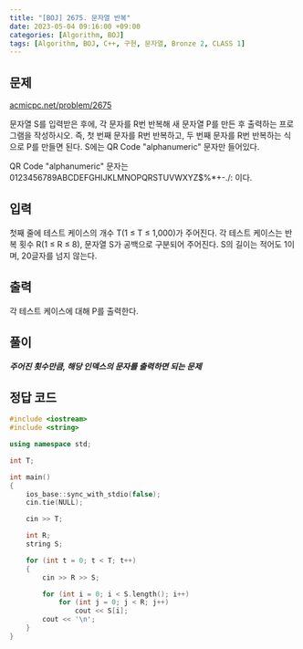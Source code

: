 ```yaml
---
title: "[BOJ] 2675. 문자열 반복"
date: 2023-05-04 09:16:00 +09:00
categories: [Algorithm, BOJ]
tags: [Algorithm, BOJ, C++, 구현, 문자열, Bronze 2, CLASS 1]
---
```

## **문제**
[acmicpc.net/problem/2675](https://www.acmicpc.net/problem/2675)
<br>

문자열 S를 입력받은 후에, 각 문자를 R번 반복해 새 문자열 P를 만든 후 출력하는 프로그램을 작성하시오. 즉, 첫 번째 문자를 R번 반복하고, 두 번째 문자를 R번 반복하는 식으로 P를 만들면 된다. S에는 QR Code "alphanumeric" 문자만 들어있다.

QR Code "alphanumeric" 문자는 0123456789ABCDEFGHIJKLMNOPQRSTUVWXYZ\$%*+-./: 이다.
<br>

## **입력**
첫째 줄에 테스트 케이스의 개수 T(1 ≤ T ≤ 1,000)가 주어진다. 각 테스트 케이스는 반복 횟수 R(1 ≤ R ≤ 8), 문자열 S가 공백으로 구분되어 주어진다. S의 길이는 적어도 1이며, 20글자를 넘지 않는다.
<br>

## **출력**
각 테스트 케이스에 대해 P를 출력한다.
<br>

## **풀이**
***주어진 횟수만큼, 해당 인덱스의 문자를 출력하면 되는 문제***
<br>

## **정답 코드**
```c++
#include <iostream>
#include <string>

using namespace std;

int T;

int main()
{
    ios_base::sync_with_stdio(false);
    cin.tie(NULL);

    cin >> T;

    int R;
    string S;

    for (int t = 0; t < T; t++)
    {
        cin >> R >> S;

        for (int i = 0; i < S.length(); i++)
            for (int j = 0; j < R; j++)
                cout << S[i];
        cout << '\n';
    }
}
```
